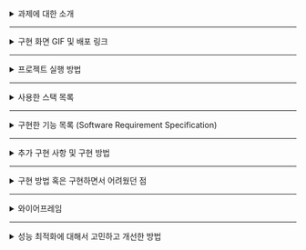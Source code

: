 <details>
<summary>과제에 대한 소개</summary>
<div markdown="1">

  ---
  
 - 게시물 리스트와 게시물 상세 정보를 확인할 수 있는 게시판 형태의 웹 서비스입니다.<br>
 - 데이터는 무료 목업 API인 JSON Placeholder을 활용했습니다.<br>
 - 많은 기능을 가진 프로젝트 보다는 에러가 없는 프로젝트를 구현하고자 했습니다.<br>
 - TypeScript로 구현하였습니다.<br>
 - 컴포넌트 구조
  ![스크린샷, 2022-08-05 13-03-54](https://user-images.githubusercontent.com/43470398/182999279-af5ac1cc-a592-469b-90bb-43bb41c0fd54.png)
  
</div>
</details>

---

<details>
<summary>구현 화면 GIF 및 배포 링크</summary>
<div markdown="1">

<ul>
<li>

[배포 링크](https://tpgus.github.io/) 
</li>

<details>
<summary>게시판 메인 화면</summary>
<div markdown="1">

![ezgif com-gif-maker](https://user-images.githubusercontent.com/43470398/182990948-07d119da-ccce-463e-8f57-902da7a4d9d7.gif)

</div>
</details>

<details>
<summary>검색 기능</summary>
<div markdown="1">

![ezgif com-gif-maker (3)](https://user-images.githubusercontent.com/43470398/182903645-86d5c4dc-5ab7-4b5e-b00b-c8d804683b1a.gif)
</div>
</details>


<details>
<summary>게시물 상세 및 댓글 리스트</summary>
<div markdown="1">
  
![ezgif com-gif-maker (1)](https://user-images.githubusercontent.com/43470398/182991414-3e00a622-4896-43d1-8988-bae2c340dbe0.gif)

</div>
</details>

<details>
<summary>모달</summary>
<div markdown="1">

![ezgif com-gif-maker (5)](https://user-images.githubusercontent.com/43470398/182912263-15a01a84-c790-4f7a-a650-50f986766d9a.gif)

</div>
</details>

</ul>


</div>
</details>

---

<details>
<summary>프로젝트 실행 방법</summary>
<div markdown="1">

`npm install` → `npm start`
  
</div>
</details>

---

<details>
<summary>사용한 스택 목록</summary>
<div markdown="1">
  
  - React
  - Typecript
  - CSS module
  
  
</div>
</details>

---

<details>
<summary>구현한 기능 목록 (Software Requirement Specification)</summary>
<div markdown="1">

  - 게시물 리스트 
  - 게시물 상세 페이지
  - 댓글 리스트
  
</div>
</details>

---

<details>
<summary>추가 구현 사항 및 구현 방법</summary>
<div markdown="1">
  
  - [페이지네이션 구현에 대한 설명](https://velog.io/@tpgus758/%EB%A6%AC%EC%95%A1%ED%8A%B8-%ED%8E%98%EC%9D%B4%EC%A7%80%EB%84%A4%EC%9D%B4%EC%85%98-%EA%B5%AC%ED%98%84)

- [모달 구현에 대한 설명](링크)

- [검색 기능 구현에 대한 설명](https://velog.io/@tpgus758/%EA%B2%80%EC%83%89-%EA%B8%B0%EB%8A%A5-%EA%B5%AC%ED%98%84)
  
 </div>
</details>

---

<details>
<summary>구현 방법 혹은 구현하면서 어려웠던 점</summary>
<div markdown="1">
<br>

- **컴포넌트의 구조를 설계하는 것에 대한 어려움**<br>
간단한 프로젝트임에도 막상 코드를 작성하다 보면 컴포넌트 코드가 길어지고, 하나의 컴포넌트가 다양한 역할을 수행하는 경우가 있었습니다.<br>
각각의 역할이 '분명'하다면, 역할에 따라 컴포넌트를 분리하는 것이 맞겠지만, 각각의 역할을 하나의 역할로 여기고 하나의 컴포넌트로 설계해도 구현하는 데에는 문제는 없었기에 
컴포넌트 구조를 설계하는 것이 더 까다로웠다고 생각합니다.<br>
예를 들면, 검색 기능 구현을 위해서 한 개의 `Search` 컴포넌트로 구성할지
아니면 전체적인 검색 로직을 담당하는 `Search` 컴포넌트와, 옵션 선택을 담당하는 `Options` 컴포넌트, 검색 정보에 대한 `SearchInfo` 컴포넌트로 분리할지에 대한 고민이었습니다.<br>
결과적으로 저는 각각의 역할에 따라 컴포넌트를 분리하는 것이 큰 문제가 없다고 판단했고, 코드를 조금 더 깔끔하게 작성할 수 있다고 생각했기 때문에 검색을 위한 컴포넌트를
`Search`, `Options`, `SearchInfo` 컴포넌트로 분리했습니다.

- **복잡한 상태관리를 위한 `useReducer` 사용에 대한 고민**<br>
`useReducer` 사용을 가장 고민했을 때에는 현재 게시물을 기준으로 앞, 뒤로 이동하는 로직을 작성할 때였습니다.<br>
현재 게시물을 기억하고 위치(인덱스)에 따라서 이전 게시물 또는 다음 게시물을 불러오기, 위치에 따른 버튼 비활성 등 다른 기능들에 비해 조금은 복합적인 상태를 관리해야 했습니다.<br>
처음에 `useState` 훅만으로 상태를 관리했을 때에는 불완전한 상태 변경으로 인해 기능이 완벽히 동작하지 않았습니다.<br>
이때, `useReducer`는 `useState`보다 복잡한 상태를 관리할 수 있다는 장점이 있기 때문에 `useState`의 대안으로 `useReducer`의 사용을 고려해 보았지만,
과연 이 문제가 `useReducer`을 사용해야만 해결되는 문제일까라는 고민을 하게되었습니다.<br>
`useReducer`가 `useState` 훅과 같이 간단히 사용할 수 있다면 언제든 바로 사용했겠지만, 리듀서 함수를 작성하고, 액션을 `dispatch`하는 등의 다소 귀찮은 작업들이 필요했기 때문입니다.<br>
현재의 기능이 다른 기능들을 구현하는 것 보다 조금은 다양한 상태가 필요했지만, 저는 `useState`로도 충분히 상태를 관리할 수 있다고 판단했고
지속적인 디버깅을 통해 처음 코드에서 한 두 줄의 코드를 수정함으로써 결과적으로는 `useState`만으로도 상태를 충분히 관리할 수 있게 되었습니다.

- **전역적으로 상태를 관리하기 위한 `useContext` 훅의 사용에 대한 고민**<br>
프로젝트를 시작할 때 만약, `useContext` 훅을 사용한다면, 컨텍스트는 게시물에 대한 정보일 것이라고 생각했습니다.<br>
하지만, 결과적으로 간단한 프로젝트 였기 때문에, 컴포넌트의 구조가 단순했고, 하위 컴포넌트에게 prop을 전달하는 것만으로도 상태를 관리하는 데에는 문제가 없었습니다.<br>
그럼에도 현재의 프로젝트에서 `useContext`를 사용했다면 조금은 더 편하게 상태를 관리할 수 있지 않았을까라는 아쉬움이 남아 있습니다.
만약, 과제의 요구사항이 더 있었다면 `useContext` 훅을 통해 게시물의 상태를 관리를 했을 것 같습니다.
 </div>
</details>

---

<details>
<summary>와이어프레임</summary>
<div markdown="1">

![스크린샷, 2022-08-05 12-39-11](https://user-images.githubusercontent.com/43470398/182996666-b89f00c1-7930-4a58-80cc-e34c5c528e0a.png)

![스크린샷, 2022-08-05 12-39-41](https://user-images.githubusercontent.com/43470398/182996760-abd711da-2f89-4762-b49e-31fa9bdd5639.png)

 </div>
</details>

---

<details>
<summary>성능 최적화에 대해서 고민하고 개선한 방법</summary>
<div markdown="1">

 </div>
</details>

